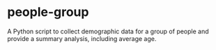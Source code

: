 # people-group
A Python script to collect demographic data for a group of people and provide a summary analysis, including average age.
